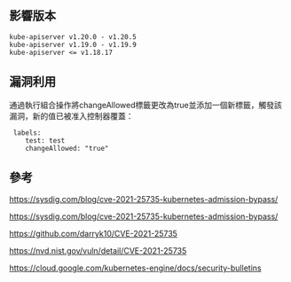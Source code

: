 影響版本
--------

    kube-apiserver v1.20.0 - v1.20.5
    kube-apiserver v1.19.0 - v1.19.9
    kube-apiserver <= v1.18.17

漏洞利用
--------

通過執行組合操作將changeAllowed標籤更改為true並添加一個新標籤，觸發該漏洞，新的值已被准入控制器覆蓋：

     labels:
        test: test
        changeAllowed: "true"

參考
----

<https://sysdig.com/blog/cve-2021-25735-kubernetes-admission-bypass/>

<https://sysdig.com/blog/cve-2021-25735-kubernetes-admission-bypass/>

<https://github.com/darryk10/CVE-2021-25735>

<https://nvd.nist.gov/vuln/detail/CVE-2021-25735>

<https://cloud.google.com/kubernetes-engine/docs/security-bulletins>